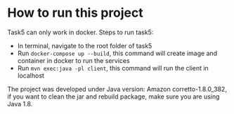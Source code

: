 # How to run this project

Task5 can only work in docker. Steps to run task5:

- In terminal, navigate to the root folder of task5
- Run ```docker-compose up --build```, this command will create image and container in docker to run the services
- Run ```mvn exec:java -pl client```, this command will run the client in localhost

The project was developed under Java version: Amazon corretto-1.8.0_382, if you want to clean the jar and rebuild package, make sure you are using Java 1.8.